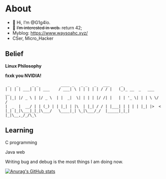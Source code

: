# About
- 👋 Hi, I’m @G1g4lo.
- 👀 ~~I’m interested in web.~~ return 42;
- Myblog: https://www.waysoahc.xyz/
- CSer, Micro_Hacker

## Belief
**Linux Philosophy**

**fxxk you NVIDIA!**

```
 _   _      _ _          ____ _   _ _   _   ___     _
| | | | ___| | | ___    / ___| \ | | | | | / / |   (_)_ __  _   ___  __
| |_| |/ _ \ | |/ _ \  | |  _|  \| | | | |/ /| |   | | '_ \| | | \ \/ /
|  _  |  __/ | | (_) | | |_| | |\  | |_| / / | |___| | | | | |_| |>  <
|_| |_|\___|_|_|\___/   \____|_| \_|\___/_/  |_____|_|_| |_|\__,_/_/\_\
```

## Learning

C programming

Java web

Writing bug and debug is the most things I am doing now.

[![Anurag's GitHub stats](https://github-readme-stats.vercel.app/api?username=Jacen-cpu&show_icons=true&theme=dracula)](https://github.com/anuraghazra/github-readme-stats)

